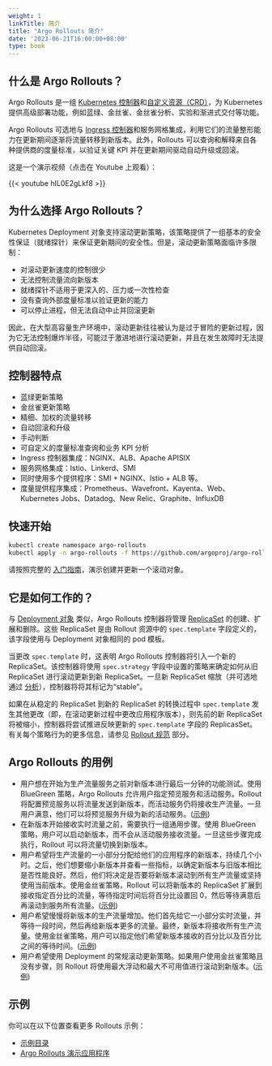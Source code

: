 ```yaml
---
weight: 1
linkTitle: 简介
title: "Argo Rollouts 简介"
date: '2023-06-21T16:00:00+08:00'
type: book
---
```


## 什么是 Argo Rollouts？

Argo Rollouts 是一组 [Kubernetes 控制器](https://kubernetes.io/docs/concepts/architecture/controller/)和[自定义资源（CRD）](https://kubernetes.io/docs/concepts/extend-kubernetes/api-extension/custom-resources/)，为 Kubernetes 提供高级部署功能，例如蓝绿、金丝雀、金丝雀分析、实验和渐进式交付等功能。

Argo Rollouts 可选地与 [Ingress 控制器](https://kubernetes.io/docs/concepts/services-networking/ingress/)和服务网格集成，利用它们的流量整形能力在更新期间逐渐将流量转移到新版本。此外，Rollouts 可以查询和解释来自各种提供商的度量标准，以验证关键 KPI 并在更新期间驱动自动升级或回滚。

这是一个演示视频（点击在 Youtube 上观看）：

{{< youtube hIL0E2gLkf8 >}}

## 为什么选择 Argo Rollouts？

Kubernetes Deployment 对象支持滚动更新策略，该策略提供了一组基本的安全性保证（就绪探针）来保证更新期间的安全性。但是，滚动更新策略面临许多限制：

- 对滚动更新速度的控制很少
- 无法控制流量流向新版本
- 就绪探针不适用于更深入的、压力或一次性检查
- 没有查询外部度量标准以验证更新的能力
- 可以停止进程，但无法自动中止并回滚更新

因此，在大型高容量生产环境中，滚动更新往往被认为是过于冒险的更新过程，因为它无法控制爆炸半径，可能过于激进地进行滚动更新，并且在发生故障时无法提供自动回滚。

## 控制器特点

- 蓝绿更新策略
- 金丝雀更新策略
- 精细、加权的流量转移
- 自动回滚和升级
- 手动判断
- 可自定义的度量标准查询和业务 KPI 分析
- Ingress 控制器集成：NGINX、ALB、Apache APISIX
- 服务网格集成：Istio、Linkerd、SMI
- 同时使用多个提供程序：SMI + NGINX、Istio + ALB 等。
- 度量提供程序集成：Prometheus、Wavefront、Kayenta、Web、Kubernetes Jobs、Datadog、New Relic、Graphite、InfluxDB

## 快速开始

```bash
kubectl create namespace argo-rollouts
kubectl apply -n argo-rollouts -f https://github.com/argoproj/argo-rollouts/releases/latest/download/install.yaml
```

请按照完整的 [入门指南](../getting-started/)，演示创建并更新一个滚动对象。

## 它是如何工作的？

与 [Deployment 对象](https://kubernetes.io/docs/concepts/workloads/controllers/deployment/) 类似，Argo Rollouts 控制器将管理 [ReplicaSet](https://kubernetes.io/docs/concepts/workloads/controllers/replicaset/) 的创建、扩展和删除。这些 ReplicaSet 是由 Rollout 资源中的 `spec.template` 字段定义的，该字段使用与 Deployment 对象相同的 pod 模板。

当更改 `spec.template` 时，这表明 Argo Rollouts 控制器将引入一个新的 ReplicaSet。该控制器将使用 `spec.strategy` 字段中设置的策略来确定如何从旧 ReplicaSet 进行滚动更新到新 ReplicaSet。一旦新 ReplicaSet 缩放（并可选地通过 [分析](../analysis/)），控制器将将其标记为“stable”。

如果在从稳定的 ReplicaSet 到新的 ReplicaSet 的转换过程中 `spec.template` 发生其他更改（即，在滚动更新过程中更改应用程序版本），则先前的新 ReplicaSet 将被缩小，控制器将尝试推进反映更新的 `spec.template` 字段的 ReplicasSet。有关每个策略行为的更多信息，请参见 [Rollout 规范](../rollout/specification/) 部分。

## Argo Rollouts 的用例

- 用户想在开始为生产流量服务之前对新版本进行最后一分钟的功能测试。使用 BlueGreen 策略，Argo Rollouts 允许用户指定预览服务和活动服务。Rollout 将配置预览服务以将流量发送到新版本，而活动服务仍将接收生产流量。一旦用户满意，他们可以将预览服务升级为新的活动服务。([示例](https://github.com/argoproj/argo-rollouts/blob/master/examples/rollout-bluegreen.yaml))
- 在新版本开始接收实时流量之前，需要执行一组通用步骤。使用 BlueGreen 策略，用户可以启动新版本，而不会从活动服务接收流量。一旦这些步骤完成执行，Rollout 可以将流量切换到新版本。
- 用户希望将生产流量的一小部分分配给他们的应用程序的新版本，持续几个小时。之后，他们想要缩小新版本并查看一些指标，以确定新版本与旧版本相比是否性能良好。然后，他们将决定是否要将新版本滚动到所有生产流量或坚持使用当前版本。使用金丝雀策略，Rollout 可以将新版本的 ReplicaSet 扩展到接收指定百分比的流量，等待指定时间后将百分比设置回 0，然后等待满意后再滚动到服务所有流量。([示例](https://github.com/argoproj/argo-rollouts/blob/master/examples/rollout-analysis-step.yaml))
- 用户希望慢慢将新版本的生产流量增加。他们首先给它一小部分实时流量，并等待一段时间，然后再给新版本更多的流量。最终，新版本将接收所有生产流量。使用金丝雀策略，用户可以指定他们希望新版本接收的百分比以及百分比之间的等待时间。([示例](https://github.com/argoproj/argo-rollouts/blob/master/examples/rollout-canary.yaml))
- 用户希望使用 Deployment 的常规滚动更新策略。如果用户使用金丝雀策略且没有步骤，则 Rollout 将使用最大浮动和最大不可用值进行滚动到新版本。([示例](https://github.com/argoproj/argo-rollouts/blob/master/examples/rollout-rolling-update.yaml))

## 示例

你可以在以下位置查看更多 Rollouts 示例：

- [示例目录](https://github.com/argoproj/argo-rollouts/tree/master/examples)
- [Argo Rollouts 演示应用程序](https://github.com/argoproj/rollouts-demo)
